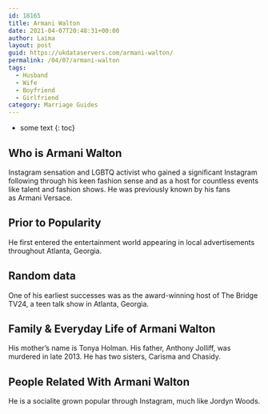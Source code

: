 ```yaml
---
id: 18165
title: Armani Walton
date: 2021-04-07T20:48:31+00:00
author: Laima
layout: post
guid: https://ukdataservers.com/armani-walton/
permalink: /04/07/armani-walton
tags:
  - Husband
  - Wife
  - Boyfriend
  - Girlfriend
category: Marriage Guides
---
```


* some text
{: toc}


## Who is Armani Walton
                  
                  
                  
Instagram sensation and LGBTQ activist who gained a significant Instagram following through his keen fashion sense and as a host for countless events like talent and fashion shows. He was previously known by his fans as Armani Versace. 
                  
              
            
              
            
                
                
                
## Prior to Popularity
                  
                  
                  
He first entered the entertainment world appearing in local advertisements throughout Atlanta, Georgia.
                  
              
            
              
            
                
                
                
## Random data
                  
                  
                  
One of his earliest successes was as the award-winning host of The Bridge TV24, a teen talk show in Atlanta, Georgia.
                  
              
            
              
            
                
                
                
## Family & Everyday Life of Armani Walton
                  
                  
                  
His mother&#8217;s name is Tonya Holman. His father, Anthony Jolliff, was murdered in late 2013. He has two sisters, Carisma and Chasidy.
                  
              
            
              
            
                
                
                
## People Related With Armani Walton
                  
                  
                  
He is a socialite grown popular through Instagram, much like Jordyn Woods.
                  
              
            
              
            
                
              
            
              
              
            
            
              
            
          
          
          